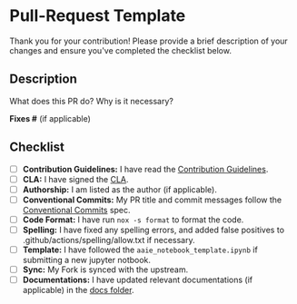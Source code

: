 # Pull-Request Template

Thank you for your contribution! Please provide a brief description of your changes and ensure you've completed the checklist below.

## Description

What does this PR do? Why is it necessary?

**Fixes #<Issue Number>** (if applicable)

## Checklist

- [ ] **Contribution Guidelines:** I have read the [Contribution Guidelines](https://github.com/GoogleCloudPlatform/applied-ai-engineering-samples/blob/main/CONTRIBUTING).
- [ ] **CLA:** I have signed the [CLA](https://cla.developers.google.com).
- [ ] **Authorship:** I am listed as the author (if applicable).
- [ ] **Conventional Commits:** My PR title and commit messages follow the [Conventional Commits](https://www.conventionalcommits.org/) spec.
- [ ] **Code Format:** I have run `nox -s format` to format the code.
- [ ] **Spelling:** I have fixed any spelling errors, and added false positives to .github/actions/spelling/allow.txt if necessary.
- [ ] **Template:** I have followed the `aaie_notebook_template.ipynb` if submitting a new jupyter notbook.
- [ ] **Sync:** My Fork is synced with the upstream.
- [ ] **Documentations:** I have updated relevant documentations (if applicable) in the [docs folder](https://github.com/GoogleCloudPlatform/applied-ai-engineering-samples/blob/main/docs/mkdocs.yml#L181).
